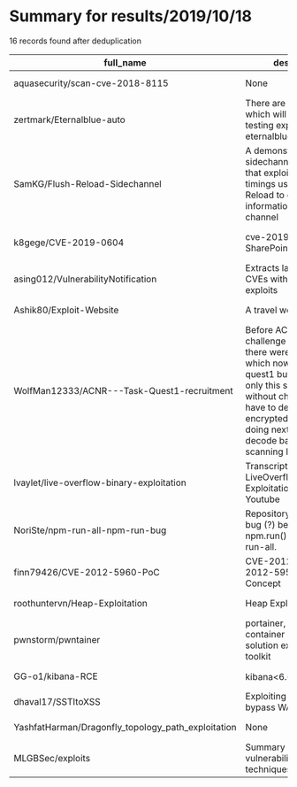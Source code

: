 
# Summary for results/2019/10/18
    
16 records found after deduplication

| full_name | description | html_url | matched_list | matched_count | pushed_at | size | stargazers_count | language | forks_count |
|----------------------------------------------------|------------------------------------------------------------------------------------------------------------------------------------------------------------------------------------------------------------------------------------------------------------------|-----------------------------------------------------------------------|-----------------------------|-----------------|---------------------------|--------|--------------------|------------|---------------|
| aquasecurity/scan-cve-2018-8115 | None | https://github.com/aquasecurity/scan-cve-2018-8115 | ['cve-2'] | 1 | 2019-10-18 09:52:49+00:00 | 13 | 6 | Python | 3 |
| zertmark/Eternalblue-auto | There are some scripts which will help you in testing exploit eternalblue_doublepulsar | https://github.com/zertmark/Eternalblue-auto | ['exploit'] | 1 | 2019-10-18 20:35:59+00:00 | 10 | 1 | Shell | 4 |
| SamKG/Flush-Reload-Sidechannel | A demonstration of a sidechannel vulnerability that exploits cache timings using Flush Reload to communicate information over a covert channel | https://github.com/SamKG/Flush-Reload-Sidechannel | ['exploit'] | 1 | 2019-10-18 17:57:55+00:00 | 237 | 2 | C++ | 0 |
| k8gege/CVE-2019-0604 | cve-2019-0604 SharePoint RCE exploit | https://github.com/k8gege/CVE-2019-0604 | ['cve-2', 'exploit', 'rce'] | 3 | 2019-10-18 14:49:10+00:00 | 607 | 93 | Python | 66 |
| asing012/VulnerabilityNotification | Extracts latest updated CVEs with known exploits | https://github.com/asing012/VulnerabilityNotification | ['exploit'] | 1 | 2019-10-18 16:02:44+00:00 | 11738 | 0 | Python | 0 |
| Ashik80/Exploit-Website | A travel website | https://github.com/Ashik80/Exploit-Website | ['exploit'] | 1 | 2019-10-18 10:47:01+00:00 | 231705 | 1 | HTML | 0 |
| WolfMan12333/ACNR---Task-Quest1-recruitment | Before ACNR started challenge recruitment there were only one task which now is called quest1 but before it was only this simple task without challenge. You have to decrypt encrypted message and doing next stuff like, decode base64, next scanning IP and fi | https://github.com/WolfMan12333/ACNR---Task-Quest1-recruitment | ['exploit'] | 1 | 2019-10-18 20:03:57+00:00 | 1371 | 0 | Python | 0 |
| lvaylet/live-overflow-binary-exploitation | Transcripts of the LiveOverflow Binary Exploitation videos on Youtube | https://github.com/lvaylet/live-overflow-binary-exploitation | ['exploit'] | 1 | 2019-10-18 14:03:59+00:00 | 16 | 0 | | 0 |
| NoriSte/npm-run-all-npm-run-bug | Repository to exploit a bug (?) between npm.run() and npm-run-all. | https://github.com/NoriSte/npm-run-all-npm-run-bug | ['exploit'] | 1 | 2019-10-18 03:59:53+00:00 | 2 | 1 | JavaScript | 0 |
| finn79426/CVE-2012-5960-PoC | CVE-2012-5960, CVE-2012-5959 Proof of Concept | https://github.com/finn79426/CVE-2012-5960-PoC | ['cve poc', 'cve-2'] | 2 | 2019-10-18 01:17:24+00:00 | 14 | 0 | C | 0 |
| roothuntervn/Heap-Exploitation | Heap Exploitation | https://github.com/roothuntervn/Heap-Exploitation | ['exploit'] | 1 | 2019-10-18 06:31:38+00:00 | 536 | 2 | Shell | 0 |
| pwnstorm/pwntainer | portainer, docker container management solution exploitation toolkit | https://github.com/pwnstorm/pwntainer | ['exploit'] | 1 | 2019-10-18 02:27:10+00:00 | 24 | 0 | Python | 0 |
| GG-o1/kibana-RCE | kibana<6.6.0代码执行 | https://github.com/GG-o1/kibana-RCE | ['rce'] | 1 | 2019-10-18 07:30:20+00:00 | 124 | 2 | Python | 1 |
| dhaval17/SSTItoXSS | Exploiting SSTI to bypass WAF/XSS Filter | https://github.com/dhaval17/SSTItoXSS | ['exploit'] | 1 | 2019-10-18 06:39:06+00:00 | 1 | 4 | | 0 |
| YashfatHarman/Dragonfly_topology_path_exploitation | None | https://github.com/YashfatHarman/Dragonfly_topology_path_exploitation | ['exploit'] | 1 | 2019-10-18 22:59:44+00:00 | 98 | 0 | Python | 1 |
| MLGBSec/exploits | Summary of binary vulnerability mining techniques | https://github.com/MLGBSec/exploits | ['exploit'] | 1 | 2019-10-18 07:33:00+00:00 | 9043 | 0 | | 13 |
